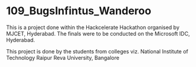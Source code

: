 
# 109_BugsInfintus_Wanderoo
This is a project done within the Hackcelerate Hackathon organised by MJCET,  Hyderabad.
The finals were to be conducted on the Microsoft IDC, Hyderabad.

This project is done by the students from colleges viz. 
National Institute of Technology Raipur 
Reva University, Bangalore